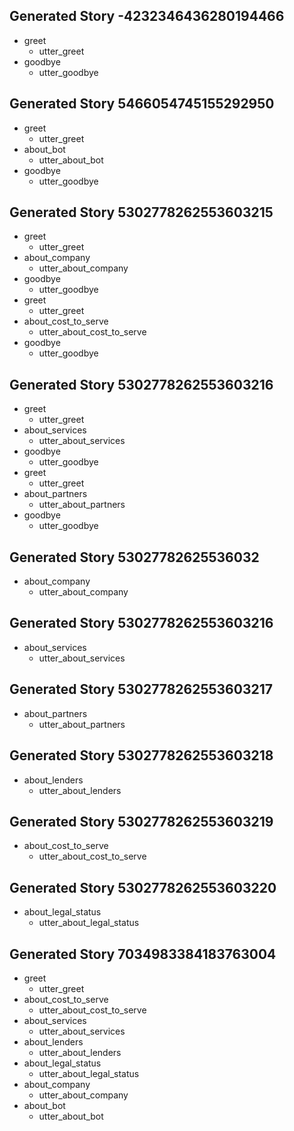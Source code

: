 ## Generated Story -4232346436280194466
* greet
    - utter_greet
* goodbye
    - utter_goodbye
## Generated Story 5466054745155292950
* greet
    - utter_greet
* about_bot
    - utter_about_bot
* goodbye
    - utter_goodbye
## Generated Story 5302778262553603215
* greet
    - utter_greet
* about_company
    - utter_about_company
* goodbye
    - utter_goodbye
* greet
    - utter_greet
* about_cost_to_serve
    - utter_about_cost_to_serve
* goodbye
    - utter_goodbye
## Generated Story 5302778262553603216
* greet
    - utter_greet
* about_services
    - utter_about_services
* goodbye
    - utter_goodbye
* greet
    - utter_greet
* about_partners
    - utter_about_partners
* goodbye
    - utter_goodbye
## Generated Story 53027782625536032
* about_company
    - utter_about_company
## Generated Story 5302778262553603216
* about_services
    - utter_about_services
## Generated Story 5302778262553603217
* about_partners
    - utter_about_partners
## Generated Story 5302778262553603218
* about_lenders
    - utter_about_lenders
## Generated Story 5302778262553603219
* about_cost_to_serve
    - utter_about_cost_to_serve
## Generated Story 5302778262553603220
* about_legal_status
    - utter_about_legal_status
## Generated Story 7034983384183763004
* greet
    - utter_greet
* about_cost_to_serve
    - utter_about_cost_to_serve
* about_services
    - utter_about_services
* about_lenders
    - utter_about_lenders
* about_legal_status
    - utter_about_legal_status
* about_company
    - utter_about_company
* about_bot
    - utter_about_bot

